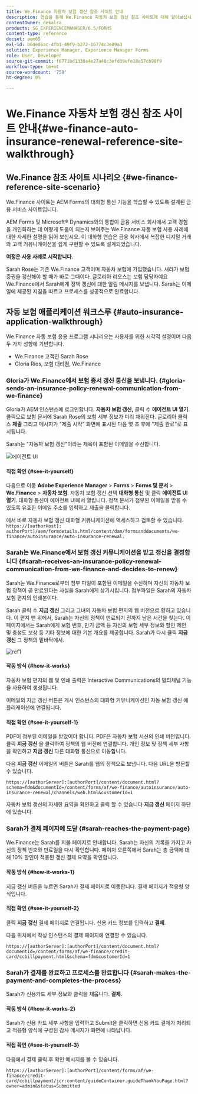 ```yaml
---
title: We.Finance 자동차 보험 갱신 참조 사이트 안내
description: 연습을 통해 We.Finance 자동차 보험 갱신 참조 사이트에 대해 알아보십시오.
contentOwner: dekalra
products: SG_EXPERIENCEMANAGER/6.5/FORMS
content-type: reference
docset: aem65
exl-id: b6ded6ac-4fb1-49f9-b272-16774c3e89a3
solution: Experience Manager, Experience Manager Forms
role: User, Developer
source-git-commit: f6771bd1338a4e27a48c3efd39efe18e57cb98f9
workflow-type: tm+mt
source-wordcount: '758'
ht-degree: 0%

---
```


# We.Finance 자동차 보험 갱신 참조 사이트 안내{#we-finance-auto-insurance-renewal-reference-site-walkthrough}

## We.Finance 참조 사이트 시나리오  {#we-finance-reference-site-scenario}

We.Finance 사이트는 AEM Forms의 대화형 통신 기능을 학습할 수 있도록 설계된 금융 서비스 사이트입니다.

AEM Forms 및 Microsoft® Dynamics와의 통합이 금융 서비스 회사에서 고객 경험을 개인화하는 데 어떻게 도움이 되는지 보여주는 We.Finance 자동 보험 사용 사례에 대한 자세한 설명을 읽어 보십시오. 이 대화형 연습은 금융 회사에서 복잡한 디지털 거래와 고객 커뮤니케이션을 쉽게 구현할 수 있도록 설계되었습니다.

**여정은 사용 사례로 시작합니다.**

Sarah Rose는 기존 We.Finance 고객이며 자동차 보험에 가입했습니다. 새라가 보험 증권을 갱신해야 할 때가 바로 그때이다. 글로리아 리오스는 보험 담당자예요 We.Finance에서 Sarah에게 정책 갱신에 대한 알림 메시지를 보냅니다. Sarah는 이메일에 제공된 지침을 따르고 프로세스를 성공적으로 완료합니다.

## 자동 보험 애플리케이션 워크스루 {#auto-insurance-application-walkthrough}

We.Finance 자동 보험 응용 프로그램 시나리오는 사용자를 위한 시각적 설명이며 다음 두 가지 성향에 기반합니다.

* We.Finance 고객인 Sarah Rose
* Gloria Rios, 보험 대리점, We.Finance

### Gloria가 We.Finance에서 보험 증서 갱신 통신을 보냅니다. {#gloria-sends-an-insurance-policy-renewal-communication-from-we-finance}

Gloria가 AEM 인스턴스에 로그인합니다. **자동차 보험 갱신,** 클릭 수 **에이전트 UI 열기**. 클릭으로 보험 문서에 Sarah Rose의 보험 세부 정보가 미리 채워진다. 글로리아 클릭스 **제출** 그리고 메시지가 &quot;제출 시작&quot; 화면에 표시된 다음 몇 초 후에 &quot;제출 완료&quot;로 표시됩니다.

Sarah는 &quot;자동차 보험 갱신&quot;이라는 제목이 포함된 이메일을 수신합니다.

![에이전트 UI](assets/agent_ui_email_new.png)

#### 직접 확인 {#see-it-yourself}

다음으로 이동 **Adobe Experience Manager** > **Forms** > **Forms 및 문서** > **We.Finance** > **자동차 보험**. 자동차 보험 갱신 선택 **대화형 통신** 및 클릭 **에이전트 UI 열기**. 대화형 통신이 에이전트 UI에서 열립니다. 정책 문서가 첨부된 이메일을 받을 수 있도록 유효한 이메일 주소를 입력하고 제출을 클릭합니다.

에서 바로 자동차 보험 갱신 대화형 커뮤니케이션에 액세스하고 검토할 수 있습니다. `https://[authorHost]: authorPort]/aem/formdetails.html/content/dam/formsanddocuments/we-finance/autoinsurance/auto-insurance-renewal.`

### Sarah는 We.Finance에서 보험 갱신 커뮤니케이션을 받고 갱신을 결정합니다 {#sarah-receives-an-insurance-policy-renewal-communication-from-we-finance-and-decides-to-renew}

Sarah는 We.Finance로부터 첨부 파일이 포함된 이메일을 수신하며 자신의 자동차 보험 정책이 곧 만료된다는 사실을 Sarah에게 상기시킵니다. 첨부파일은 Sarah의 자동차 보험 편지의 인쇄본이다.

Sarah 클릭 수 **지금 갱신** 그리고 그녀의 자동차 보험 편지의 웹 버전으로 향하고 있습니다. 이 편지 맨 위에서, Sarah는 자신의 정책이 만료되기 전까지 남은 시간을 찾는다. 이 페이지에서는 Sarah에게 보험 번호, 만기 금액 등 자신의 보험 세부 정보와 할인 제안 및 충성도 보상 등 기타 정보에 대한 기본 개요를 제공합니다. Sarah가 다시 클릭 **지금 갱신** 그 정책의 밑바닥에서.

![ref1](assets/ref1.png)

#### 작동 방식 {#how-it-works}

자동차 보험 편지의 웹 및 인쇄 출력은 Interactive Communications의 멀티채널 기능을 사용하여 생성됩니다.

이메일의 지금 갱신 버튼은 게시 인스턴스의 대화형 커뮤니케이션인 자동 보험 갱신 애플리케이션에 연결됩니다.

#### 직접 확인 {#see-it-yourself-1}

PDF이 첨부된 이메일을 받았어야 합니다. PDF은 자동차 보험 서신의 인쇄 버전입니다. 클릭 **지금 갱신** 을 클릭하여 정책의 웹 버전에 연결합니다. 개인 정보 및 정책 세부 사항을 확인하고 **지금 갱신** 다른 대화형 통신으로 이동합니다.

다음 **지금 갱신** 이메일의 버튼은 Sarah를 웹의 정책으로 보냅니다. 다음 URL을 방문할 수 있습니다.

`https://[authorServer]:[authorPort]/content/document.html?schema=fdm&documentId=/content/forms/af/we-finance/autoinsurance/auto-insurance-renewal/channels/web.html&customerId=1`

자동차 보험 갱신의 자세한 요약을 확인하고 클릭 할 수 있습니다 **지금 갱신** 페이지 하단에 있습니다.

### Sarah가 결제 페이지에 도달 {#sarah-reaches-the-payment-page}

We.Finance는 Sarah를 지불 페이지로 안내합니다. Sarah는 자신의 기록을 가지고 자신의 정책 번호와 만료일을 다시 확인합니다. 페이지 오른쪽에서 Sarah는 총 금액에 대해 10% 할인이 적용된 갱신 결제 요약을 확인합니다.

#### 작동 방식 {#how-it-works-1}

지금 갱신 버튼을 누르면 Sarah가 결제 페이지로 이동합니다. 결제 페이지가 적응형 양식입니다.

#### 직접 확인 {#see-it-yourself-2}

클릭 **지금 갱신** 결제 페이지로 연결됩니다. 신용 카드 정보를 입력하고 **결제**.

다음 위치에서 작성 인스턴스의 결제 페이지에 연결할 수 있습니다.

`https://[authorServer]:[authorPort]/content/document.html?documentId=/content/forms/af/we-finance/credit-card/ccbillpayment.html&schema=fdm&customerId=1`

### Sarah가 결제를 완료하고 프로세스를 완료합니다 {#sarah-makes-the-payment-and-completes-the-process}

Sarah가 신용카드 세부 정보와 클릭을 채웁니다. **결제**.

#### 작동 방식 {#how-it-works-2}

Sarah가 신용 카드 세부 사항을 입력하고 Submit을 클릭하면 신용 카드 결제가 처리되고 적응형 양식에 구성된 감사 메시지가 화면에 나타납니다.

#### 직접 확인 {#see-it-yourself-3}

다음에서 결제 클릭 후 확인 메시지를 볼 수 있습니다.

`https://[authorServer]:[authorPort]/content/forms/af/we-finance/credit-card/ccbillpayment/jcr:content/guideContainer.guideThankYouPage.html?owner=admin&status=Submitted`
